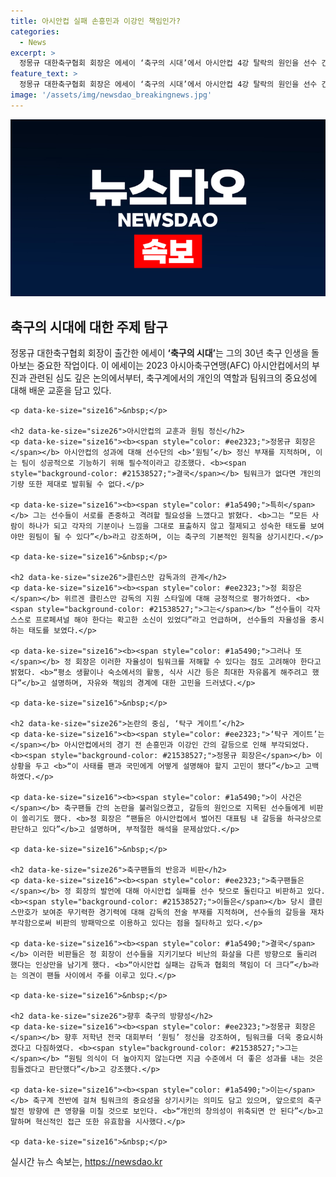```yaml
---
title: 아시안컵 실패 손흥민과 이강인 책임인가?
categories:
  - News
excerpt: >
  정몽규 대한축구협회 회장은 에세이 ‘축구의 시대’에서 아시안컵 4강 탈락의 원인을 선수 간 불화와 ‘탁구 게이트’로 지목하며, 감독의 방식과 ‘원팀’ 정신 부족을 비판했다. 팬들과의 갈등 속에서 그가 전하는 축구계의 아이러니한 진실, 클릭하세요!
feature_text: >
  정몽규 대한축구협회 회장은 에세이 ‘축구의 시대’에서 아시안컵 4강 탈락의 원인을 선수 간 불화와 ‘탁구 게이트’로 지목하며, 감독의 방식과 ‘원팀’ 정신 부족을 비판했다. 팬들과의 갈등 속에서 그가 전하는 축구계의 아이러니한 진실, 클릭하세요!
image: '/assets/img/newsdao_breakingnews.jpg'
---
```


<p><img src="/assets/img/newsdao_breakingnews.jpg" alt="flaretime 속보" /></p>

<p><html>
<head>
    <title>축구의 시대: 정몽규의 에세이 분석</title>
</head>
<body>
    <h2 data-ke-size="size26">축구의 시대에 대한 주제 탐구</h2>
    <p data-ke-size="size16">정몽규 대한축구협회 회장이 출간한 에세이 <b>‘축구의 시대’</b>는 그의 30년 축구 인생을 돌아보는 중요한 작업이다. 이 에세이는 2023 아시아축구연맹(AFC) 아시안컵에서의 부진과 관련된 심도 깊은 논의에서부터, 축구계에서의 개인의 역할과 팀워크의 중요성에 대해 배운 교훈을 담고 있다.</p></p>

<pre><code>&lt;p data-ke-size="size16"&gt;&amp;nbsp;&lt;/p&gt;

&lt;h2 data-ke-size="size26"&gt;아시안컵의 교훈과 원팀 정신&lt;/h2&gt;
&lt;p data-ke-size="size16"&gt;&lt;b&gt;&lt;span style="color: #ee2323;"&gt;정몽규 회장은&lt;/span&gt;&lt;/b&gt; 아시안컵의 성과에 대해 선수단의 &lt;b&gt;‘원팀’&lt;/b&gt; 정신 부재를 지적하며, 이는 팀이 성공적으로 기능하기 위해 필수적이라고 강조했다. &lt;b&gt;&lt;span style="background-color: #21538527;"&gt;결국&lt;/span&gt;&lt;/b&gt; 팀워크가 없다면 개인의 기량 또한 제대로 발휘될 수 없다.&lt;/p&gt;

&lt;p data-ke-size="size16"&gt;&lt;b&gt;&lt;span style="color: #1a5490;"&gt;특히&lt;/span&gt;&lt;/b&gt; 그는 선수들이 서로를 존중하고 격려할 필요성을 느꼈다고 밝혔다. &lt;b&gt;그는 “모든 사람이 하나가 되고 각자의 기분이나 느낌을 그대로 표출하지 않고 절제되고 성숙한 태도를 보여야만 원팀이 될 수 있다”&lt;/b&gt;라고 강조하며, 이는 축구의 기본적인 원칙을 상기시킨다.&lt;/p&gt;

&lt;p data-ke-size="size16"&gt;&amp;nbsp;&lt;/p&gt;

&lt;h2 data-ke-size="size26"&gt;클린스만 감독과의 관계&lt;/h2&gt;
&lt;p data-ke-size="size16"&gt;&lt;b&gt;&lt;span style="color: #ee2323;"&gt;정 회장은&lt;/span&gt;&lt;/b&gt; 위르겐 클린스만 감독의 지원 스타일에 대해 긍정적으로 평가하였다. &lt;b&gt;&lt;span style="background-color: #21538527;"&gt;그는&lt;/span&gt;&lt;/b&gt; “선수들이 각자 스스로 프로페셔널 해야 한다는 확고한 소신이 있었다”라고 언급하며, 선수들의 자율성을 중시하는 태도를 보였다.&lt;/p&gt;

&lt;p data-ke-size="size16"&gt;&lt;b&gt;&lt;span style="color: #1a5490;"&gt;그러나 또&lt;/span&gt;&lt;/b&gt; 정 회장은 이러한 자율성이 팀워크를 저해할 수 있다는 점도 고려해야 한다고 밝혔다. &lt;b&gt;“평소 생활이나 숙소에서의 활동, 식사 시간 등은 최대한 자유롭게 해주려고 했다”&lt;/b&gt;고 설명하며, 자유와 책임의 경계에 대한 고민을 드러냈다.&lt;/p&gt;

&lt;p data-ke-size="size16"&gt;&amp;nbsp;&lt;/p&gt;

&lt;h2 data-ke-size="size26"&gt;논란의 중심, ‘탁구 게이트’&lt;/h2&gt;
&lt;p data-ke-size="size16"&gt;&lt;b&gt;&lt;span style="color: #ee2323;"&gt;‘탁구 게이트’는&lt;/span&gt;&lt;/b&gt; 아시안컵에서의 경기 전 손흥민과 이강인 간의 갈등으로 인해 부각되었다. &lt;b&gt;&lt;span style="background-color: #21538527;"&gt;정몽규 회장은&lt;/span&gt;&lt;/b&gt; 이 상황을 두고 &lt;b&gt;“이 사태를 팬과 국민에게 어떻게 설명해야 할지 고민이 됐다”&lt;/b&gt;고 고백하였다.&lt;/p&gt;

&lt;p data-ke-size="size16"&gt;&lt;b&gt;&lt;span style="color: #1a5490;"&gt;이 사건은&lt;/span&gt;&lt;/b&gt; 축구팬들 간의 논란을 불러일으켰고, 갈등의 원인으로 지목된 선수들에게 비판이 쏠리기도 했다. &lt;b&gt;정 회장은 “팬들은 아시안컵에서 벌어진 대표팀 내 갈등을 하극상으로 판단하고 있다”&lt;/b&gt;고 설명하며, 부적절한 해석을 문제삼았다.&lt;/p&gt;

&lt;p data-ke-size="size16"&gt;&amp;nbsp;&lt;/p&gt;

&lt;h2 data-ke-size="size26"&gt;축구팬들의 반응과 비판&lt;/h2&gt;
&lt;p data-ke-size="size16"&gt;&lt;b&gt;&lt;span style="color: #ee2323;"&gt;축구팬들은&lt;/span&gt;&lt;/b&gt; 정 회장의 발언에 대해 아시안컵 실패를 선수 탓으로 돌린다고 비판하고 있다. &lt;b&gt;&lt;span style="background-color: #21538527;"&gt;이들은&lt;/span&gt;&lt;/b&gt; 당시 클린스만호가 보여준 무기력한 경기력에 대해 감독의 전술 부재를 지적하며, 선수들의 갈등을 재차 부각함으로써 비판의 방패막으로 이용하고 있다는 점을 질타하고 있다.&lt;/p&gt;

&lt;p data-ke-size="size16"&gt;&lt;b&gt;&lt;span style="color: #1a5490;"&gt;결국&lt;/span&gt;&lt;/b&gt; 이러한 비판들은 정 회장이 선수들을 지키기보다 비난의 화살을 다른 방향으로 돌리려 했다는 인상만을 남기게 했다. &lt;b&gt;“아시안컵 실패는 감독과 협회의 책임이 더 크다”&lt;/b&gt;라는 의견이 팬들 사이에서 주를 이루고 있다.&lt;/p&gt;

&lt;p data-ke-size="size16"&gt;&amp;nbsp;&lt;/p&gt;

&lt;h2 data-ke-size="size26"&gt;향후 축구의 방향성&lt;/h2&gt;
&lt;p data-ke-size="size16"&gt;&lt;b&gt;&lt;span style="color: #ee2323;"&gt;정몽규 회장은&lt;/span&gt;&lt;/b&gt; 향후 저학년 전국 대회부터 ‘원팀’ 정신을 강조하여, 팀워크를 더욱 중요시하겠다고 다짐하였다. &lt;b&gt;&lt;span style="background-color: #21538527;"&gt;그는&lt;/span&gt;&lt;/b&gt; “원팀 의식이 더 높아지지 않는다면 지금 수준에서 더 좋은 성과를 내는 것은 힘들겠다고 판단했다”&lt;/b&gt;고 강조했다.&lt;/p&gt;

&lt;p data-ke-size="size16"&gt;&lt;b&gt;&lt;span style="color: #1a5490;"&gt;이는&lt;/span&gt;&lt;/b&gt; 축구계 전반에 걸쳐 팀워크의 중요성을 상기시키는 의미도 담고 있으며, 앞으로의 축구 발전 방향에 큰 영향을 미칠 것으로 보인다. &lt;b&gt;“개인의 창의성이 위축되면 안 된다”&lt;/b&gt;고 말하며 혁신적인 접근 또한 유효함을 시사했다.&lt;/p&gt;

&lt;p data-ke-size="size16"&gt;&amp;nbsp;&lt;/p&gt;
</code></pre>

<p></body>
</html></p>
실시간 뉴스 속보는, <a href="https://newsdao.kr" rel="dofollow">https://newsdao.kr</a>


